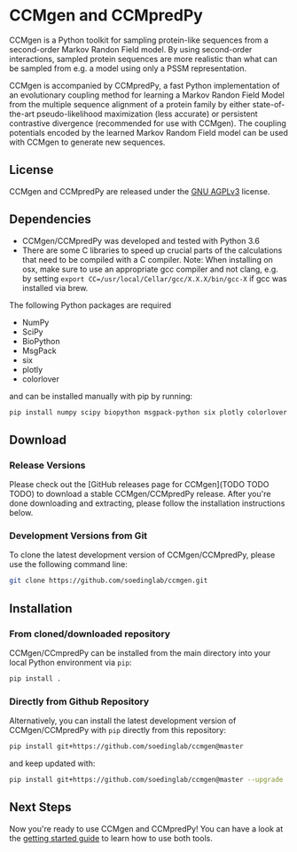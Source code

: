 # CCMgen and CCMpredPy

CCMgen is a Python toolkit for sampling protein-like sequences from a second-order Markov Randon Field model. By using second-order interactions, sampled protein sequences are more realistic than what can be sampled from e.g. a model using only a PSSM representation.

CCMgen is accompanied by CCMpredPy, a fast Python implementation of an evolutionary coupling method for learning a Markov Randon Field Model from the multiple sequence alignment of a protein family by either state-of-the-art pseudo-likelihood maximization (less accurate) or persistent contrastive divergence (recommended for use with CCMgen).
The coupling potentials encoded by the learned Markov Random Field model can be used with CCMgen to generate new sequences. 

## License

CCMgen and CCMpredPy are released under the [GNU AGPLv3](https://choosealicense.com/licenses/agpl-3.0/) license.

## Dependencies

- CCMgen/CCMpredPy was developed and tested with Python 3.6
- There are some C libraries to speed up crucial parts of the calculations that need to be compiled with a C compiler.
  Note: When installing on osx, make sure to use an appropriate gcc compiler and not clang, e.g. by setting `export CC=/usr/local/Cellar/gcc/X.X.X/bin/gcc-X` if gcc was installed via brew.

The following Python packages are required

  * NumPy 
  * SciPy
  * BioPython 
  * MsgPack 
  * six 
  * plotly 
  * colorlover 

and can be installed manually with pip by running:

```bash
pip install numpy scipy biopython msgpack-python six plotly colorlover
```

## Download

### Release Versions
Please check out the [GitHub releases page for CCMgen](TODO TODO TODO) to download a stable CCMgen/CCMpredPy release. After you're done downloading and extracting, please follow the installation instructions below.

### Development Versions from Git

To clone the latest development version of CCMgen/CCMpredPy, please use the following command line:

```bash
git clone https://github.com/soedinglab/ccmgen.git
```

## Installation

### From cloned/downloaded repository

CCMgen/CCmpredPy can be installed from the main directory into your local Python environment via `pip`:

```bash
pip install .
```

### Directly from Github Repository
  
Alternatively, you can install the latest development version of CCMgen/CCMpredPy with `pip` directly from this repository:

```bash
pip install git+https://github.com/soedinglab/ccmgen@master
```
and keep updated with:

```bash
pip install git+https://github.com/soedinglab/ccmgen@master --upgrade
```


## Next Steps
Now you're ready to use CCMgen and CCMpredPy! You can have a look at the [getting started guide](https://github.com/soedinglab/CCMgen/wiki/Getting-Started-with-CCMgen-and-CCMpredPy) to learn how to use both tools.
